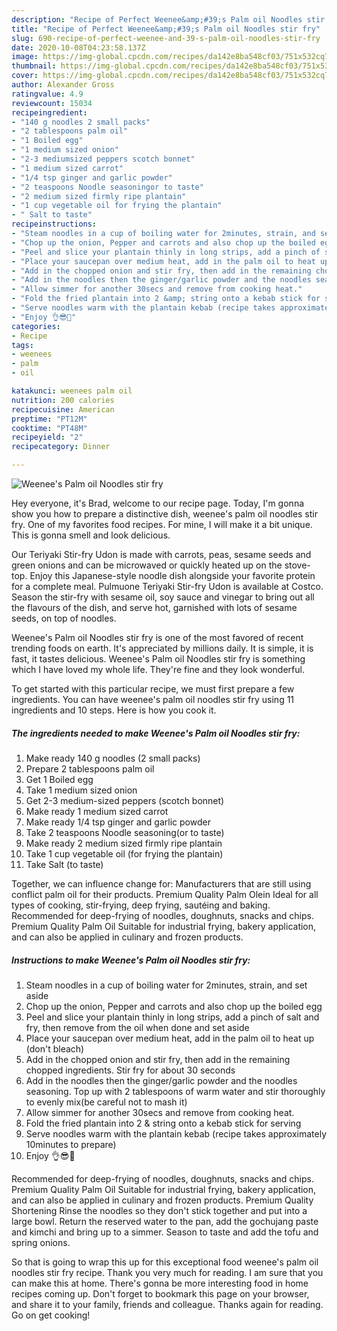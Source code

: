 ```yaml
---
description: "Recipe of Perfect Weenee&amp;#39;s Palm oil Noodles stir fry"
title: "Recipe of Perfect Weenee&amp;#39;s Palm oil Noodles stir fry"
slug: 690-recipe-of-perfect-weenee-and-39-s-palm-oil-noodles-stir-fry
date: 2020-10-08T04:23:58.137Z
image: https://img-global.cpcdn.com/recipes/da142e8ba548cf03/751x532cq70/weenees-palm-oil-noodles-stir-fry-recipe-main-photo.jpg
thumbnail: https://img-global.cpcdn.com/recipes/da142e8ba548cf03/751x532cq70/weenees-palm-oil-noodles-stir-fry-recipe-main-photo.jpg
cover: https://img-global.cpcdn.com/recipes/da142e8ba548cf03/751x532cq70/weenees-palm-oil-noodles-stir-fry-recipe-main-photo.jpg
author: Alexander Gross
ratingvalue: 4.9
reviewcount: 15034
recipeingredient:
- "140 g noodles 2 small packs"
- "2 tablespoons palm oil"
- "1 Boiled egg"
- "1 medium sized onion"
- "2-3 mediumsized peppers scotch bonnet"
- "1 medium sized carrot"
- "1/4 tsp ginger and garlic powder"
- "2 teaspoons Noodle seasoningor to taste"
- "2 medium sized firmly ripe plantain"
- "1 cup vegetable oil for frying the plantain"
- " Salt to taste"
recipeinstructions:
- "Steam noodles in a cup of boiling water for 2minutes, strain, and set aside"
- "Chop up the onion, Pepper and carrots and also chop up the boiled egg"
- "Peel and slice your plantain thinly in long strips, add a pinch of salt and fry, then remove from the oil when done and set aside"
- "Place your saucepan over medium heat, add in the palm oil to heat up (don&#39;t bleach)"
- "Add in the chopped onion and stir fry, then add in the remaining chopped ingredients. Stir fry for about 30 seconds"
- "Add in the noodles then the ginger/garlic powder and the noodles seasoning. Top up with 2 tablespoons of warm water and stir thoroughly to evenly mix(be careful not to mash it)"
- "Allow simmer for another 30secs and remove from cooking heat."
- "Fold the fried plantain into 2 &amp; string onto a kebab stick for serving"
- "Serve noodles warm with the plantain kebab (recipe takes approximately 10minutes to prepare)"
- "Enjoy 👌😎🍝"
categories:
- Recipe
tags:
- weenees
- palm
- oil

katakunci: weenees palm oil 
nutrition: 200 calories
recipecuisine: American
preptime: "PT12M"
cooktime: "PT48M"
recipeyield: "2"
recipecategory: Dinner

---
```



![Weenee&#39;s Palm oil Noodles stir fry](https://img-global.cpcdn.com/recipes/da142e8ba548cf03/751x532cq70/weenees-palm-oil-noodles-stir-fry-recipe-main-photo.jpg)

Hey everyone, it's Brad, welcome to our recipe page. Today, I'm gonna show you how to prepare a distinctive dish, weenee&#39;s palm oil noodles stir fry. One of my favorites food recipes. For mine, I will make it a bit unique. This is gonna smell and look delicious.

Our Teriyaki Stir-fry Udon is made with carrots, peas, sesame seeds and green onions and can be microwaved or quickly heated up on the stove-top. Enjoy this Japanese-style noodle dish alongside your favorite protein for a complete meal. Pulmuone Teriyaki Stir-fry Udon is available at Costco. Season the stir-fry with sesame oil, soy sauce and vinegar to bring out all the flavours of the dish, and serve hot, garnished with lots of sesame seeds, on top of noodles.

Weenee&#39;s Palm oil Noodles stir fry is one of the most favored of recent trending foods on earth. It's appreciated by millions daily. It is simple, it is fast, it tastes delicious. Weenee&#39;s Palm oil Noodles stir fry is something which I have loved my whole life. They're fine and they look wonderful.


To get started with this particular recipe, we must first prepare a few ingredients. You can have weenee&#39;s palm oil noodles stir fry using 11 ingredients and 10 steps. Here is how you cook it.

<!--inarticleads1-->

##### The ingredients needed to make Weenee&#39;s Palm oil Noodles stir fry:

1. Make ready 140 g noodles (2 small packs)
1. Prepare 2 tablespoons palm oil
1. Get 1 Boiled egg
1. Take 1 medium sized onion
1. Get 2-3 medium-sized peppers (scotch bonnet)
1. Make ready 1 medium sized carrot
1. Make ready 1/4 tsp ginger and garlic powder
1. Take 2 teaspoons Noodle seasoning(or to taste)
1. Make ready 2 medium sized firmly ripe plantain
1. Take 1 cup vegetable oil (for frying the plantain)
1. Take  Salt (to taste)


Together, we can influence change for: Manufacturers that are still using conflict palm oil for their products. Premium Quality Palm Olein Ideal for all types of cooking, stir-frying, deep frying, sautéing and baking. Recommended for deep-frying of noodles, doughnuts, snacks and chips. Premium Quality Palm Oil Suitable for industrial frying, bakery application, and can also be applied in culinary and frozen products. 

<!--inarticleads2-->

##### Instructions to make Weenee&#39;s Palm oil Noodles stir fry:

1. Steam noodles in a cup of boiling water for 2minutes, strain, and set aside
1. Chop up the onion, Pepper and carrots and also chop up the boiled egg
1. Peel and slice your plantain thinly in long strips, add a pinch of salt and fry, then remove from the oil when done and set aside
1. Place your saucepan over medium heat, add in the palm oil to heat up (don&#39;t bleach)
1. Add in the chopped onion and stir fry, then add in the remaining chopped ingredients. Stir fry for about 30 seconds
1. Add in the noodles then the ginger/garlic powder and the noodles seasoning. Top up with 2 tablespoons of warm water and stir thoroughly to evenly mix(be careful not to mash it)
1. Allow simmer for another 30secs and remove from cooking heat.
1. Fold the fried plantain into 2 &amp; string onto a kebab stick for serving
1. Serve noodles warm with the plantain kebab (recipe takes approximately 10minutes to prepare)
1. Enjoy 👌😎🍝


Recommended for deep-frying of noodles, doughnuts, snacks and chips. Premium Quality Palm Oil Suitable for industrial frying, bakery application, and can also be applied in culinary and frozen products. Premium Quality Shortening Rinse the noodles so they don&#39;t stick together and put into a large bowl. Return the reserved water to the pan, add the gochujang paste and kimchi and bring up to a simmer. Season to taste and add the tofu and spring onions. 

So that is going to wrap this up for this exceptional food weenee&#39;s palm oil noodles stir fry recipe. Thank you very much for reading. I am sure that you can make this at home. There's gonna be more interesting food in home recipes coming up. Don't forget to bookmark this page on your browser, and share it to your family, friends and colleague. Thanks again for reading. Go on get cooking!
